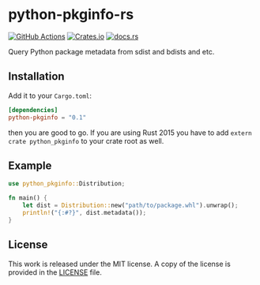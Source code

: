 # python-pkginfo-rs

[![GitHub Actions](https://github.com/messense/python-pkginfo-rs/workflows/CI/badge.svg)](https://github.com/messense/python-pkginfo-rs/actions?query=workflow%3ACI)
[![Crates.io](https://img.shields.io/crates/v/python-pkginfo.svg)](https://crates.io/crates/python-pkginfo)
[![docs.rs](https://docs.rs/python-pkginfo/badge.svg)](https://docs.rs/python-pkginfo/)

Query Python package metadata from sdist and bdists and etc.

## Installation

Add it to your ``Cargo.toml``:

```toml
[dependencies]
python-pkginfo = "0.1"
```

then you are good to go. If you are using Rust 2015 you have to add ``extern crate python_pkginfo`` to your crate root as well.

## Example

```rust
use python_pkginfo::Distribution;

fn main() {
    let dist = Distribution::new("path/to/package.whl").unwrap();
    println!("{:#?}", dist.metadata());
}
```

## License

This work is released under the MIT license. A copy of the license is provided in the [LICENSE](./LICENSE) file.